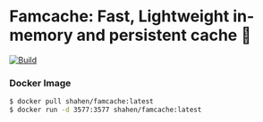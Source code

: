 # Famcache: Fast, Lightweight in-memory and persistent cache 🚀


[![Build](https://github.com/Famcache/famcache/actions/workflows/build_and_test.yml/badge.svg)](https://github.com/Famcache/famcache/actions/workflows/build_and_test.yml)


### Docker Image

```bash
$ docker pull shahen/famcache:latest
$ docker run -d 3577:3577 shahen/famcache:latest
```

